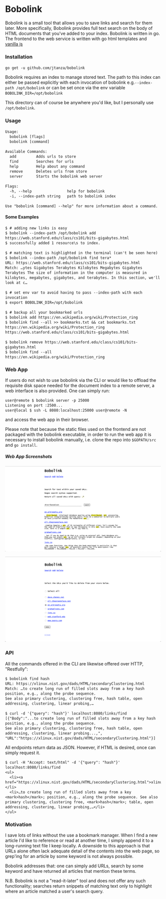 # Bobolink
Bobolink is a small tool that allows you to save links and search for them later. More specifically, Bobolink provides full text search on the body of HTML documents that you've added to your index. Bobolink is written in go. The frontend to the web service is written with go html templates and [vanilla js](http://vanilla-js.com/)

### Installation

`go get -u github.com/jtanza/bobolink` 

Bobolink requires an index to manage stored text. The path to this index can either be passed explicitly with each invocation of bobolink e.g.`--index-path /opt/bobolink` or can be set once via the env variable `BOBOLINK_DIR=/opt/bobolink`

This directory can of course be anywhere you'd like, but I personally use `/opt/bobolink`.

### Usage
```
Usage:
  bobolink [flags]
  bobolink [command]

Available Commands:
  add         Adds urls to store
  find        Searches for urls
  help        Help about any command
  remove      Deletes urls from store
  server      Starts the bobolink web server

Flags:
  -h, --help                help for bobolink
  -i, --index-path string   path to bobolink index

Use "bobolink [command] --help" for more information about a command.
```

#### Some Examples
```
$ # adding new links is easy
$ bobolink --index-path /opt/bobolink add https://web.stanford.edu/class/cs101/bits-gigabytes.html
$ successfully added 1 resource\s to index.

$ # matching text is highlighted in the terminal (can't be seen here)
$ bobolink --index-path /opt/bobolink find tera*
URL: https://web.stanford.edu/class/cs101/bits-gigabytes.html
Match: …ytes Gigabytes Terabytes Kilobytes Megabytes Gigabytes Terabytes The size of information in the computer is measured in kilobytes, megabytes, gigabytes, and terabytes. In this section, we'll look at c…

$ # set env var to avoid having to pass --index-path with each invocation
$ export BOBOLINK_DIR=/opt/bobolink

$ # backup all your bookmarked urls
$ bobolink add https://en.wikipedia.org/wiki/Protection_ring
$ bobolink find --all >> bookmarks.txt && cat bookmarks.txt
https://en.wikipedia.org/wiki/Protection_ring
https://web.stanford.edu/class/cs101/bits-gigabytes.html

$ bobolink remove https://web.stanford.edu/class/cs101/bits-gigabytes.html
$ bobolink find --all
https://en.wikipedia.org/wiki/Protection_ring
```

### Web App
If users do not wish to use bobolink via the CLI or would like to offload the requisite disk space needed for the document index to a remote server, a web interface is also provided. One can simply run:
```
user@remote $ bobolink server -p 25000
Listening on port :2500...
user@local $ ssh -L 8080:localhost:25000 user@remote -N
```
and access the web app in their browser. 

Please note that because the static files used on the frontend are not packaged with the bobolink executable, in order to run the web app it is necessary to install bobolink manually, i.e. clone the repo into `$GOPATH/src` and `go install`.

##### Web App Screenshots

![Search](doc/screenshots/search.png)


![Delete](doc/screenshots/delete.png)

### API
All the commands offered in the CLI are likewise offered over HTTP, "Restfully": 
```
$ bobolink find hash
URL: https://xlinux.nist.gov/dads/HTML/secondaryClustering.html
Match: …to create long run of filled slots away from a key hash position, e.g., along the probe sequence. 
See also primary clustering, clustering free, hash table, open addressing, clustering, linear probing,…

$ curl -d '{"query": "hash"}' localhost:8080/links/find
[{"Body":"...to create long run of filled slots away from a key hash position, e.g., along the probe sequence. 
See also primary clustering, clustering free, hash table, open addressing, clustering, linear probing...,",
"URL":"https://xlinux.nist.gov/dads/HTML/secondaryClustering.html"}]
```

All endpoints return data as JSON. However, if HTML is desired, once can simply request it.
```
$ curl -H "Accept: text/html" -d '{"query": "hash"}' localhost:8080/links/find
<ul>
  <li><a href="https://xlinux.nist.gov/dads/HTML/secondaryClustering.html">xlinux.nist.gov</a></li>
  <li>…to create long run of filled slots away from a key <mark>hash</mark>; position, e.g., along the probe sequence. See also primary clustering, clustering free, <mark>hash</mark>; table, open addressing, clustering, linear probing,…</li>
</ul>
```

### Motivation
I save lots of links without the use a bookmark manager. When I find a new article I'd like to reference or read at another time, I simply append it to a long-running text file I keep locally. A downside to this approach is that URLs alone often lack adequate detail of the contents into the web page, so grep'ing for an article by some keyword is not always possible. 

Bobolink addresses that: one can simply add URLs, search by some keyword and have returned all articles that mention these terms.

N.B. Bobolink is not a "read-it-later" tool and does not offer any such functionality; searches return snippets of matching text only to highlight where an article matched a user's search query.
